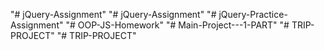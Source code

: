 "# jQuery-Assignment" 
"# jQuery-Assignment" 
"# jQuery-Practice-Assignment" 
"# OOP-JS-Homework" 
"# Main-Project---1-PART" 
"# TRIP-PROJECT" 
"# TRIP-PROJECT" 
